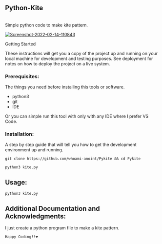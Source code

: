## Python-Kite
<br>
Simple python code to make kite pattern.

<a href="https://ibb.co/N3cxrZ8"><img src="https://i.ibb.co/GJz79cK/Screenshot-2022-02-14-110843.jpg" alt="Screenshot-2022-02-14-110843" border="0"></a>

Getting Started

These instructions will get you a copy of the project up and running on your local machine for development and testing purposes. See deployment for notes on how to deploy the project on a live system.

### Prerequisites:

The things you need before installing this tools or software.

* python3
* git
* IDE

Or you can simple run this tool with only with any IDE where I prefer VS Code.


### Installation:

A step by step guide that will tell you how to get the development environment up and running.

```
git clone https://github.com/whoami-anoint/Pykite && cd Pykite
```
```
python3 kite.py
```


## Usage:
```
python3 kite.py
```

## Additional Documentation and Acknowledgments:
I just create a python program file to make a kite pattern.

```Happy Coding!!❤️```
